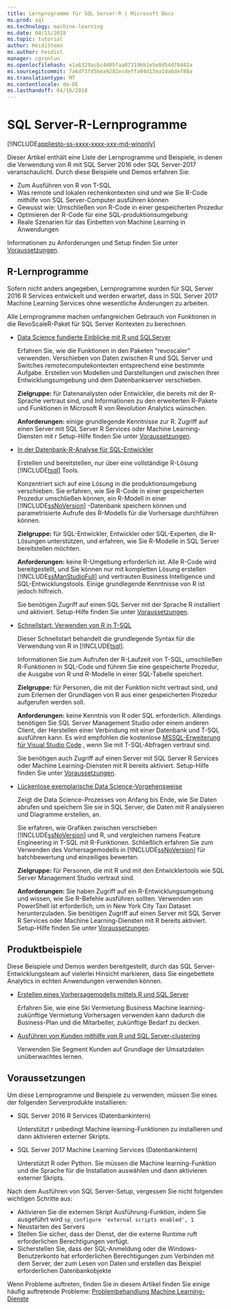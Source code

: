 ```yaml
---
title: Lernprogramme für SQL Server-R | Microsoft Docs
ms.prod: sql
ms.technology: machine-learning
ms.date: 04/15/2018
ms.topic: tutorial
author: HeidiSteen
ms.author: heidist
manager: cgronlun
ms.openlocfilehash: e1a6329acbc4d05faa073196b1e5e8d54d78442a
ms.sourcegitcommit: 7a6df3fd5bea9282ecdeffa94d13ea1da6def80a
ms.translationtype: MT
ms.contentlocale: de-DE
ms.lasthandoff: 04/16/2018
---
```

# <a name="sql-server-r-tutorials"></a>SQL Server-R-Lernprogramme
[!INCLUDE[appliesto-ss-xxxx-xxxx-xxx-md-winonly](../../includes/appliesto-ss-xxxx-xxxx-xxx-md-winonly.md)]

Dieser Artikel enthält eine Liste der Lernprogramme und Beispiele, in denen die Verwendung von R mit SQL Server 2016 oder SQL Server-2017 veranschaulicht. Durch diese Beispiele und Demos erfahren Sie:

+ Zum Ausführen von R von T-SQL
+ Was remote und lokalen rechenkontexten sind und wie Sie R-Code mithilfe von SQL Server-Computer ausführen können
+ Gewusst wie: Umschließen von R-Code in einer gespeicherten Prozedur
+ Optimieren der R-Code für eine SQL-produktionsumgebung
+ Reale Szenarien für das Einbetten von Machine Learning in Anwendungen

Informationen zu Anforderungen und Setup finden Sie unter [Voraussetzungen](#bkmk_Prerequisites).

## <a name="bkmk_sqltutorials"></a>R-Lernprogramme

Sofern nicht anders angegeben, Lernprogramme wurden für SQL Server 2016 R Services entwickelt und werden erwartet, dass in SQL Server 2017 Machine Learning Services ohne wesentliche Änderungen zu arbeiten.

Alle Lernprogramme machen umfangreichen Gebrauch von Funktionen in die RevoScaleR-Paket für SQL Server Kontexten zu berechnen.

+ [Data Science fundierte Einblicke mit R und SQLServer](../tutorials/deepdive-data-science-deep-dive-using-the-revoscaler-packages.md)

  Erfahren Sie, wie die Funktionen in den Paketen "revoscaler" verwenden. Verschieben von Daten zwischen R und SQL Server und Switches remotecomputekontexten entsprechend eine bestimmte Aufgabe. Erstellen von Modellen und Darstellungen und zwischen Ihrer Entwicklungsumgebung und dem Datenbankserver verschieben.

  **Zielgruppe:** für Datenanalysten oder Entwickler, die bereits mit der R-Sprache vertraut sind, und Informationen zu den erweiterten R-Pakete und Funktionen in Microsoft R von Revolution Analytics wünschen.

  **Anforderungen:** einige grundlegende Kenntnisse zur R. Zugriff auf einen Server mit SQL Server R Services oder Machine Learning-Diensten mit r Setup-Hilfe finden Sie unter [Voraussetzungen](#bkmk_Prerequisites).

+ [In der Datenbank-R-Analyse für SQL-Entwickler](../tutorials/sqldev-in-database-r-for-sql-developers.md)

  Erstellen und bereitstellen, nur über eine vollständige R-Lösung [!INCLUDE[tsql](../../includes/tsql-md.md)] Tools.

  Konzentriert sich auf eine Lösung in die produktionsumgebung verschieben. Sie erfahren, wie Sie R-Code in einer gespeicherten Prozedur umschließen können, ein R-Modell in einer [!INCLUDE[ssNoVersion](../../includes/ssnoversion-md.md)] -Datenbank speichern können und parametrisierte Aufrufe des R-Modells für die Vorhersage durchführen können.

  **Zielgruppe:** für SQL-Entwickler, Entwickler oder SQL-Experten, die R-Lösungen unterstützen, und erfahren, wie Sie R-Modelle in SQL Server bereitstellen möchten.

  **Anforderungen:** keine R-Umgebung erforderlich ist. Alle R-Code wird bereitgestellt, und Sie können nur mit kompletten Lösung erstellen [!INCLUDE[ssManStudioFull](../../includes/ssmanstudiofull-md.md)] und vertrauten Business Intelligence und SQL-Entwicklungstools. Einige grundlegende Kenntnisse von R ist jedoch hilfreich.

  Sie benötigen Zugriff auf einen SQL Server mit der Sprache R installiert und aktiviert. Setup-Hilfe finden Sie unter [Voraussetzungen](#bkmk_Prerequisites).

+ [Schnellstart: Verwenden von R in T-SQL](../tutorials/rtsql-using-r-code-in-transact-sql-quickstart.md)

  Dieser Schnellstart behandelt die grundlegende Syntax für die Verwendung von R in [!INCLUDE[tsql](../../includes/tsql-md.md)].

  Informationen Sie zum Aufrufen der R-Laufzeit von T-SQL, umschließen R-Funktionen in SQL-Code und führen Sie eine gespeicherte Prozedur, die Ausgabe von R und R-Modelle in einer SQL-Tabelle speichert.

  **Zielgruppe:** für Personen, die mit der Funktion nicht vertraut sind, und zum Erlernen der Grundlagen von R aus einer gespeicherten Prozedur aufgerufen werden soll.

  **Anforderungen:** keine Kenntnis von R oder SQL erforderlich. Allerdings benötigen Sie SQL Server Management Studio oder einem anderen Client, der Herstellen einer Verbindung mit einer Datenbank und T-SQL ausführen kann. Es wird empfohlen die kostenlose [MSSQL-Erweiterung für Visual Studio Code](https://marketplace.visualstudio.com/items?itemName=ms-mssql.mssql) , wenn Sie mit T-SQL-Abfragen vertraut sind.

  Sie benötigen auch Zugriff auf einen Server mit SQL Server R Services oder Machine Learning-Diensten mit R bereits aktiviert. Setup-Hilfe finden Sie unter [Voraussetzungen](#bkmk_Prerequisites).

+ [Lückenlose exemplarische Data Science-Vorgehensweise](../tutorials/walkthrough-data-science-end-to-end-walkthrough.md)

  Zeigt die Data Science-Prozesses von Anfang bis Ende, wie Sie Daten abrufen und speichern Sie sie in SQL Server, die Daten mit R analysieren und Diagramme erstellen, an.

  Sie erfahren, wie Grafiken zwischen verschieben [!INCLUDE[ssNoVersion](../../includes/ssnoversion-md.md)] und R, und vergleichen namens Feature Engineering in T-SQL mit R-Funktionen. Schließlich erfahren Sie zum Verwenden des Vorhersagemodells in [!INCLUDE[ssNoVersion](../../includes/ssnoversion-md.md)] für batchbewertung und einzeiliges bewerten.

  **Zielgruppe:** für Personen, die mit R und mit den Entwicklertools wie SQL Server Management Studio vertraut sind.

  **Anforderungen:** Sie haben Zugriff auf ein R-Entwicklungsumgebung und wissen, wie Sie R-Befehle ausführen sollten. Verwenden von PowerShell ist erforderlich, um in New York City Taxi Dataset herunterzuladen. Sie benötigen Zugriff auf einen Server mit SQL Server R Services oder Machine Learning-Diensten mit R bereits aktiviert. Setup-Hilfe finden Sie unter [Voraussetzungen](#bkmk_Prerequisites).

## <a name ="bkmk_samples"></a>Produktbeispiele

Diese Beispiele und Demos werden bereitgestellt, durch das SQL Server-Entwicklungsteam auf vielerlei Hinsicht markieren, dass Sie eingebettete Analytics in echten Anwendungen verwenden können.

+ [Erstellen eines Vorhersagemodells mittels R und SQL Server](https://microsoft.github.io/sql-ml-tutorials/R/rentalprediction)

  Erfahren Sie, wie eine Ski Vermietung Business Machine learning-zukünftige Vermietung Vorhersagen verwenden kann dadurch die Business-Plan und die Mitarbeiter, zukünftige Bedarf zu decken.

+ [Ausführen von Kunden mithilfe von R und SQL Server-clustering](https://microsoft.github.io/sql-ml-tutorials/R/customerclustering/)

  Verwenden Sie Segment Kunden auf Grundlage der Umsatzdaten unüberwachtes lernen.

## <a name="bkmk_Prerequisites"></a>Voraussetzungen

Um diese Lernprogramme und Beispiele zu verwenden, müssen Sie eines der folgenden Serverprodukte installieren:

+ SQL Server 2016 R Services (Datenbankintern)
  
  Unterstützt r unbedingt Machine learning-Funktionen zu installieren und dann aktivieren externer Skripts.

+ SQL Server 2017 Machine Learning Services (Datenbankintern)
  
  Unterstützt R oder Python. Sie müssen die Machine learning-Funktion und die Sprache für die Installation auswählen und dann aktivieren externer Skripts.

Nach dem Ausführen von SQL Server-Setup, vergessen Sie nicht folgenden wichtigen Schritte aus:

+ Aktivieren Sie die externen Skript Ausführung-Funktion, indem Sie ausgeführt wird `sp_configure 'external scripts enabled', 1`
+ Neustarten des Servers
+ Stellen Sie sicher, dass der Dienst, der die externe Runtime ruft erforderlichen Berechtigungen verfügt.
+ Sicherstellen Sie, dass der SQL-Anmeldung oder die Windows-Benutzerkonto hat erforderlichen Berechtigungen zum Verbinden mit dem Server, der zum Lesen von Daten und erstellen das Beispiel erforderlichen Datenbankobjekte

Wenn Probleme auftreten, finden Sie in diesem Artikel finden Sie einige häufig auftretende Probleme: [Problembehandlung Machine Learning-Dienste](../machine-learning-troubleshooting-faq.md)

